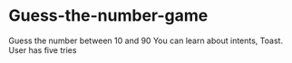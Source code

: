 # Guess-the-number-game
Guess the number between 10 and 90
You can learn about intents, Toast.
User has five tries 

